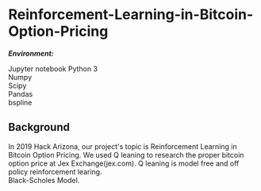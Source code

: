 # Reinforcement-Learning-in-Bitcoin-Option-Pricing <br>

***Environment:***

Jupyter notebook
Python 3 <br>
Numpy <br>
Scipy <br>
Pandas <br>
bspline <br>

## Background <br>
In 2019 Hack Arizona, our project's topic is Reinforcement Learning in Bitcoin Option Pricing.  We used Q leaning to research the proper bitcoin option price at Jex Exchange(jex.com). Q leaning is model free and off policy reinforcement learing. <br> Black-Scholes Model.


